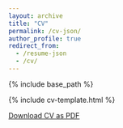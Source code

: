 ```yaml
---
layout: archive
title: "CV"
permalink: /cv-json/
author_profile: true
redirect_from:
  - /resume-json
  - /cv/
---
```


{% include base_path %}

{% include cv-template.html %}

<div class="cv-download-links">
  <a href="{{ base_path }}/files/cv.pdf" class="btn btn--primary">Download CV as PDF</a>
</div>
